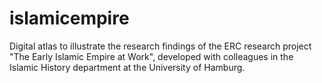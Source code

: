 # islamicempire
Digital atlas to illustrate the research findings of the ERC research project "The Early Islamic Empire at Work", developed with colleagues in the Islamic History department at the University of Hamburg. 
